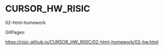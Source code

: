 # CURSOR_HW_RISIC

02-html-homework

GitPages:

https://risic.github.io/CURSOR_HW_RISIC/02-html-homework/02-hw.html
